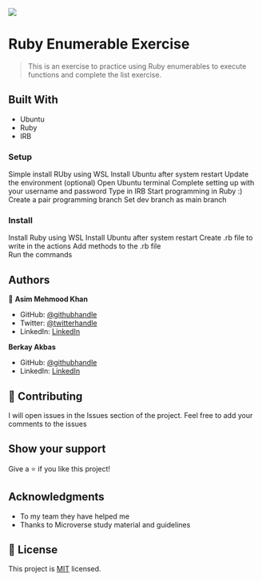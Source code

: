 ![](https://img.shields.io/badge/Microverse-blueviolet)

# Ruby Enumerable Exercise  

> This is an exercise to practice using Ruby enumerables to execute functions and complete the list exercise. 


## Built With

- Ubuntu
- Ruby
- IRB 


### Setup
Simple install RUby using WSL 
Install Ubuntu after system restart 
Update the environment (optional)
Open Ubuntu terminal
Complete setting up with your username and password
Type in IRB 
Start programming in Ruby :) 
Create a pair programming branch 
Set dev branch as main branch 


### Install
Install Ruby using WSL 
Install Ubuntu after system restart
Create .rb file to write in the actions
Add methods to the .rb file  
Run the commands

## Authors

👤 **Asim Mehmood Khan**

- GitHub: [@githubhandle](https://github.com/AsimKhan2019/)
- Twitter: [@twitterhandle](https://twitter.com/vtechbiz)
- LinkedIn: [LinkedIn](https://www.linkedin.com/in/asim-khan-9bbb4211/)

**Berkay Akbas**

- GitHub: [@githubhandle](https://github.com/Berkay-akbas)
- LinkedIn: [LinkedIn](https://www.linkedin.com/in/berkay-akbas-a03b3b239/)

## 🤝 Contributing

I will open issues in the Issues section of the project. Feel free to add your comments to the issues

## Show your support

Give a ⭐️ if you like this project!

## Acknowledgments

- To my team they have helped me
- Thanks to Microverse study material and guidelines

## 📝 License

This project is [MIT](./MIT.md) licensed.
